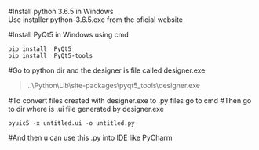 #Install python 3.6.5 in Windows  
Use installer python-3.6.5.exe from the oficial website

#Install PyQt5 in Windows using cmd  
```
pip install  PyQt5
pip install  PyQt5-tools
```
#Go to python dir and the designer is file called designer.exe
> ..\Python\Lib\site-packages\pyqt5_tools\designer.exe

#To convert files created with designer.exe to .py files go to cmd
#Then go to dir where is .ui file generated by designer.exe
```
pyuic5 -x untitled.ui -o untitled.py
```
#And then u can use this .py into IDE like PyCharm
